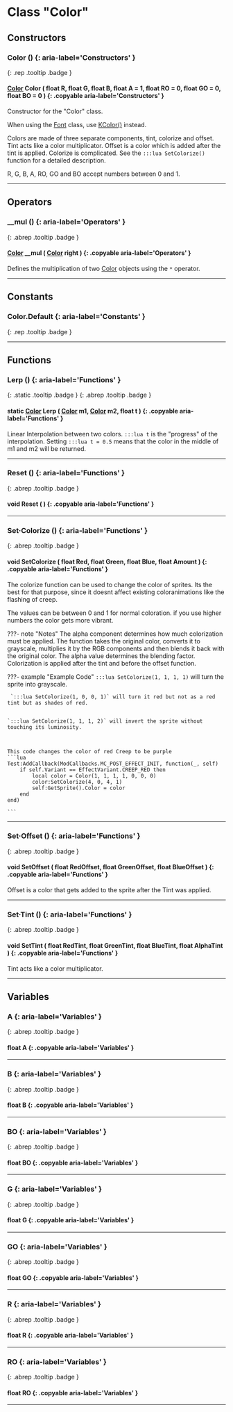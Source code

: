 # Class "Color"
## Constructors
### Color () {: aria-label='Constructors' }
[ ](#){: .rep .tooltip .badge }
#### [Color](Color.html) Color ( float R, float G, float B, float A = 1, float RO = 0, float GO = 0, float BO = 0 ) {: .copyable aria-label='Constructors' }

Constructor for the "Color" class.

When using the [Font](Font.html) class, use [KColor()](KColor.html) instead. 

Colors are made of three separate components, tint, colorize and offset. Tint acts like a color multiplicator. Offset is a color which is added after the tint is applied. Colorize is complicated. See the `:::lua SetColorize()` function for a detailed description.

R, G, B, A, RO, GO and BO accept numbers between 0 and 1.
___ 
## Operators
### __mul () {: aria-label='Operators' }
[ ](#){: .abrep .tooltip .badge }
#### [Color](Color.html) __mul ( [Color](Color.html) right ) {: .copyable aria-label='Operators' }

Defines the multiplication of two [Color](Color.html) objects using the `*` operator.
___ 
## Constants
### Color.Default {: aria-label='Constants' }
[ ](#){: .rep .tooltip .badge }
___ 
## Functions
### Lerp () {: aria-label='Functions' }
[ ](#){: .static .tooltip .badge } [ ](#){: .abrep .tooltip .badge }
#### static [Color](Color.html) Lerp ( [Color](Color.html) m1, [Color](Color.html) m2, float t ) {: .copyable aria-label='Functions' }

Linear Interpolation between two colors. `:::lua t` is the "progress" of the interpolation. Setting `:::lua t = 0.5` means that the color in the middle of m1 and m2 will be returned.
___ 
### Reset () {: aria-label='Functions' }
[ ](#){: .abrep .tooltip .badge }
#### void Reset ( ) {: .copyable aria-label='Functions' }

___ 
### Set·Colorize () {: aria-label='Functions' }
[ ](#){: .abrep .tooltip .badge }
#### void SetColorize ( float Red, float Green, float Blue, float Amount ) {: .copyable aria-label='Functions' }

The colorize function can be used to change the color of sprites. Its the best for that purpose, since it doesnt affect existing coloranimations like the flashing of creep.

The values can be between 0 and 1 for normal coloration. if you use higher numbers the color gets more vibrant.

???- note "Notes"
    The alpha component determines how much colorization must be applied. The function takes the original color, converts it to grayscale, multiplies it by the RGB components and then blends it back with the original color. The alpha value determines the blending factor.
    Colorization is applied after the tint and before the offset function.

???- example "Example Code"
    `:::lua SetColorize(1, 1, 1, 1)` will turn the sprite into grayscale.
    
     `:::lua SetColorize(1, 0, 0, 1)` will turn it red but not as a red tint but as shades of red.
    
    
    `:::lua SetColorize(1, 1, 1, 2)` will invert the sprite without touching its luminosity.
    
    
    
    This code changes the color of red Creep to be purple
    ```lua 
    Test:AddCallback(ModCallbacks.MC_POST_EFFECT_INIT, function(_, self)
        if self.Variant == EffectVariant.CREEP_RED then
            local color = Color(1, 1, 1, 1, 0, 0, 0)
            color:SetColorize(4, 0, 4, 1)
            self:GetSprite().Color = color
        end
    end)
    
    ```

___ 
### Set·Offset () {: aria-label='Functions' }
[ ](#){: .abrep .tooltip .badge }
#### void SetOffset ( float RedOffset, float GreenOffset, float BlueOffset ) {: .copyable aria-label='Functions' }

Offset is a color that gets added to the sprite after the Tint was applied.
___ 
### Set·Tint () {: aria-label='Functions' }
[ ](#){: .abrep .tooltip .badge }
#### void SetTint ( float RedTint, float GreenTint, float BlueTint, float AlphaTint ) {: .copyable aria-label='Functions' }

Tint acts like a color multiplicator.
___ 
## Variables
### A {: aria-label='Variables' }
[ ](#){: .abrep .tooltip .badge }
#### float A  {: .copyable aria-label='Variables' }

___ 
### B {: aria-label='Variables' }
[ ](#){: .abrep .tooltip .badge }
#### float B  {: .copyable aria-label='Variables' }

___ 
### BO {: aria-label='Variables' }
[ ](#){: .abrep .tooltip .badge }
#### float BO  {: .copyable aria-label='Variables' }

___ 
### G {: aria-label='Variables' }
[ ](#){: .abrep .tooltip .badge }
#### float G  {: .copyable aria-label='Variables' }

___ 
### GO {: aria-label='Variables' }
[ ](#){: .abrep .tooltip .badge }
#### float GO  {: .copyable aria-label='Variables' }

___ 
### R {: aria-label='Variables' }
[ ](#){: .abrep .tooltip .badge }
#### float R  {: .copyable aria-label='Variables' }

___ 
### RO {: aria-label='Variables' }
[ ](#){: .abrep .tooltip .badge }
#### float RO  {: .copyable aria-label='Variables' }

___ 
